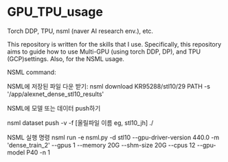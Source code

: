 # GPU_TPU_usage
Torch DDP, TPU, nsml (naver AI research env.),  etc.


This repository is written for the skills that I use. Specifically, this repository aims to guide how to use Multi-GPU (using torch DDP, DP), and TPU (GCP)settings. Also, for the NSML usage.



NSML command:

NSML에 저장된 파일 다운 받기:
  nsml download KR95288/stl10/29 PATH -s '/app/alexnet_dense_stl10_results'

NSML에 모델 또는 데이터 push하기
  
  nsml dataset push -v -f [올릴파일 이름 eg, stl10_jh] ./
 
 
NSML 실행 명령
nsml run -e nsml.py -d stl10 --gpu-driver-version 440.0 -m 'dense_train_2' --gpus 1 --memory 20G --shm-size 20G --cpus 12 --gpu-model P40 -n 1

